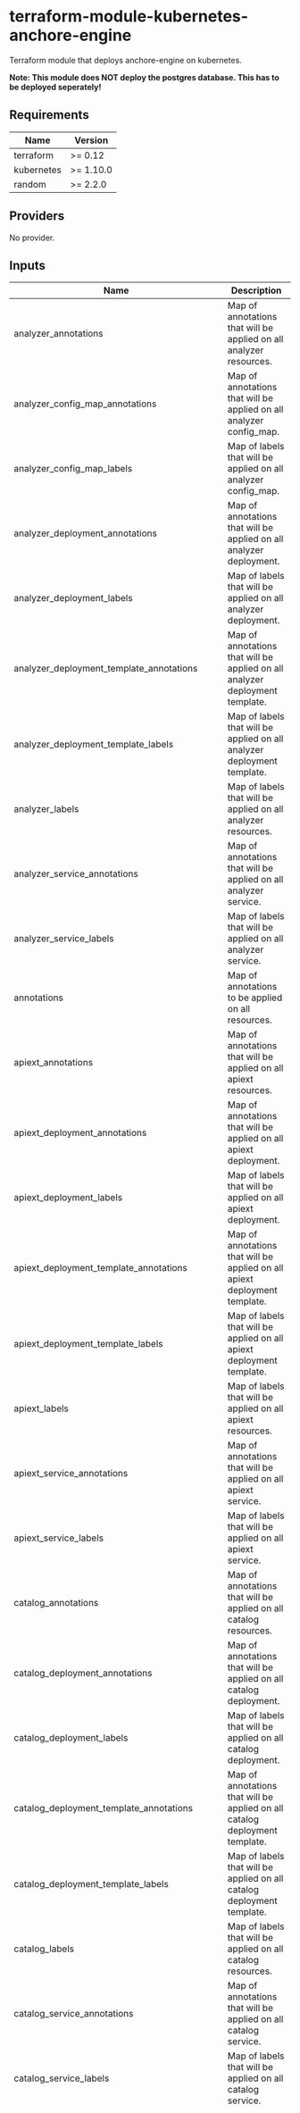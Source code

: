 # terraform-module-kubernetes-anchore-engine

Terraform module that deploys anchore-engine on kubernetes.

**Note: This module does NOT deploy the postgres database. This has to be deployed seperately!**

<!-- BEGINNING OF PRE-COMMIT-TERRAFORM DOCS HOOK -->
## Requirements

| Name | Version |
|------|---------|
| terraform | >= 0.12 |
| kubernetes | >= 1.10.0 |
| random | >= 2.2.0 |

## Providers

No provider.

## Inputs

| Name | Description | Type | Default | Required |
|------|-------------|------|---------|:--------:|
| analyzer\_annotations | Map of annotations that will be applied on all analyzer resources. | `map(string)` | `{}` | no |
| analyzer\_config\_map\_annotations | Map of annotations that will be applied on all analyzer config\_map. | `map(string)` | `{}` | no |
| analyzer\_config\_map\_labels | Map of labels that will be applied on all analyzer config\_map. | `map(string)` | `{}` | no |
| analyzer\_deployment\_annotations | Map of annotations that will be applied on all analyzer deployment. | `map(string)` | `{}` | no |
| analyzer\_deployment\_labels | Map of labels that will be applied on all analyzer deployment. | `map(string)` | `{}` | no |
| analyzer\_deployment\_template\_annotations | Map of annotations that will be applied on all analyzer deployment template. | `map(string)` | `{}` | no |
| analyzer\_deployment\_template\_labels | Map of labels that will be applied on all analyzer deployment template. | `map(string)` | `{}` | no |
| analyzer\_labels | Map of labels that will be applied on all analyzer resources. | `map(string)` | `{}` | no |
| analyzer\_service\_annotations | Map of annotations that will be applied on all analyzer service. | `map(string)` | `{}` | no |
| analyzer\_service\_labels | Map of labels that will be applied on all analyzer service. | `map(string)` | `{}` | no |
| annotations | Map of annotations to be applied on all resources. | `map(string)` | `{}` | no |
| apiext\_annotations | Map of annotations that will be applied on all apiext resources. | `map(string)` | `{}` | no |
| apiext\_deployment\_annotations | Map of annotations that will be applied on all apiext deployment. | `map(string)` | `{}` | no |
| apiext\_deployment\_labels | Map of labels that will be applied on all apiext deployment. | `map(string)` | `{}` | no |
| apiext\_deployment\_template\_annotations | Map of annotations that will be applied on all apiext deployment template. | `map(string)` | `{}` | no |
| apiext\_deployment\_template\_labels | Map of labels that will be applied on all apiext deployment template. | `map(string)` | `{}` | no |
| apiext\_labels | Map of labels that will be applied on all apiext resources. | `map(string)` | `{}` | no |
| apiext\_service\_annotations | Map of annotations that will be applied on all apiext service. | `map(string)` | `{}` | no |
| apiext\_service\_labels | Map of labels that will be applied on all apiext service. | `map(string)` | `{}` | no |
| catalog\_annotations | Map of annotations that will be applied on all catalog resources. | `map(string)` | `{}` | no |
| catalog\_deployment\_annotations | Map of annotations that will be applied on all catalog deployment. | `map(string)` | `{}` | no |
| catalog\_deployment\_labels | Map of labels that will be applied on all catalog deployment. | `map(string)` | `{}` | no |
| catalog\_deployment\_template\_annotations | Map of annotations that will be applied on all catalog deployment template. | `map(string)` | `{}` | no |
| catalog\_deployment\_template\_labels | Map of labels that will be applied on all catalog deployment template. | `map(string)` | `{}` | no |
| catalog\_labels | Map of labels that will be applied on all catalog resources. | `map(string)` | `{}` | no |
| catalog\_service\_annotations | Map of annotations that will be applied on all catalog service. | `map(string)` | `{}` | no |
| catalog\_service\_labels | Map of labels that will be applied on all catalog service. | `map(string)` | `{}` | no |
| common\_configuration | Configuration string that will be applied on all components | `string` | `"# Anchore Service Configuration File from ConfigMap\nservice_dir: /anchore_service\ntmp_dir: /analysis_scratch\nlog_level: INFO\nimage_analyze_timeout_seconds: 36000\ncleanup_images: true\nallow_awsecr_iam_auto: false\nhost_id: \"${ANCHORE_POD_NAME}\"\ninternal_ssl_verify: false\nauto_restart_services: false\n\nglobal_client_connect_timeout: 0\nglobal_client_read_timeout:    0\n\nmetrics:\n  enabled: false\n  auth_disabled: false\n\n# Configure what feeds to sync.\n# The sync will hit http://ancho.re/feeds, if any outbound firewall config needs to be set in your environment.\nfeeds:\n  sync_enabled: true\n  selective_sync:\n    # If enabled only sync specific feeds instead of all that are found.\n    enabled:    true\n    feeds:\n      github: true\n      # Vulnerabilities feed is the feed for distro cve sources (redhat, debian, ubuntu, oracle, alpine....)\n      vulnerabilities: true\n      # NVD Data is used for non-distro CVEs (jars, npm, etc) that are not packaged and released by distros as rpms, debs, etc\n      nvdv2: true\n      # Warning: enabling the package sync causes the service to require much\n      # more memory to do process the significant data volume. We recommend at least 4GB available for the container\n      packages: false\n      # Enabling vulndb syncs vulndb vulnerability data from an on-premise anchore enterprise feeds service. Please contact\n      # anchore support for finding out more about this service\n      vulndb: false\n      microsoft: false\n      # Sync github data if available for GHSA matches\n      github: true\n  client_url: \"https://ancho.re/v1/account/users"n  token_url: \"https://ancho.re/oauth/token"n  anonymous_user_username: anon@ancho.re\n  anonymous_user_password: pbiU2RYZ2XrmYQ\n  connection_timeout_seconds: 3\n  read_timeout_seconds:    180\ndefault_admin_password: ${ANCHORE_ADMIN_PASSWORD}\ndefault_admin_email: example@email.com\n\n# Locations for keys used for signing and encryption. Only one of 'secret' or 'public_key_path'/'private_key_path' needs to be set. If all are set then the keys take precedence over the secret value\n# Secret is for a shared secret and if set, all components in anchore should have the exact same value in their configs.\nkeys:\n  secret:\n\n# Configuring supported user authentication and credential management\nuser_authentication:\n    oauth:\n      enabled: false\n      default_token_expiration_seconds: 3600\n\n  # Set this to True to enable storing user passwords only as secure hashes in the db. This can dramatically increase CPU usage if you\n  # don't also use oauth and tokens for internal communications (which requires keys/secret to be configured    as well)\n  # WARNING: you should not change this after a system has been initialized    as it may cause a mismatch in existing passwords\n  hashed_passwords: false\n\ncredentials:\n  database:\n    db_connect: \"postgresql://${ANCHORE_DB_USER}:${ANCHORE_DB_PASSWORD}@${ANCHORE_DB_HOST}/${ANCHORE_DB_NAME}\"\n    db_connect_args:\n      timeout: 120\n      ssl: false\n    db_pool_size:    30\n    db_pool_max_overflow: 100\nservices:\n  apiext:\n    enabled: true\n    require_auth: true\n    endpoint_hostname: ${ANCHORE_APIEXT_SERVICE_NAME}\n    max_request_threads: 50\n    listen: 0.0.0.0\n    port: 80\n  analyzer:\n    enabled: true\n    require_auth: true\n    endpoint_hostname: ${ANCHORE_ANALYZER_SERVICE_NAME}\n    listen: 0.0.0.0\n    port: 80\n    max_request_threads: 50\n    cycle_timer_seconds: 1\n    cycle_timers:\n      image_analyzer: 5\n    max_threads: 1\n    analyzer_driver: 'nodocker'\n    layer_cache_enable: false\n    layer_cache_max_gigabytes: 0\n    enable_hints: false\n  catalog:\n    enabled: true\n    require_auth: true\n    endpoint_hostname: ${ANCHORE_CATALOG_SERVICE_NAME}\n    listen: 0.0.0.0\n    port: 80\n    max_request_threads: 50\n    cycle_timer_seconds: 1\n    cycle_timers:\n      # Interval to check for an update to a tag\n      image_watcher: 3600\n      # Interval to run a policy evaluation on images with the policy_eval subscription activated.\n      policy_eval: 3600\n      # Interval to run a vulnerability scan on images with the vuln_update subscription activated.\n      vulnerability_scan: 14400\n      # Interval at which the catalog looks for new work to put on the image analysis queue.\n      analyzer_queue: 1\n      # Interval notifications will be processed for state changes\n      notifications: 30\n      # Intervals    service state updates are polled for the system status\n      service_watcher: 15\n      # Interval between checks to repo for new tags\n      repo_watcher: 60\n    event_log:\n      notification:\n        enabled: false\n        level:\n        - error\n    archive:\n      compression:\n        enabled: true\n        min_size_kbytes: 100\n      storage_driver:\n        config: {}\n        name: db\n  simplequeue:\n    enabled: true\n    require_auth: true\n    endpoint_hostname: ${ANCHORE_SIMPLEQUEUE_SERVICE_NAME}\n    listen: 0.0.0.0\n    port: 80\n    max_request_threads: 50\n  policy_engine:\n    enabled: true\n    require_auth: true\n    max_request_threads: 50\n    endpoint_hostname: ${ANCHORE_POLICY_ENGINE_SERVICE_NAME}\n    listen: 0.0.0.0\n    port: 80\n    cycle_timer_seconds:    1\n    cycle_timers:\n      feed_sync: 14400\n      feed_sync_checker: 3600\n"` | no |
| configuration\_config\_map\_annotations | Map of annotations to be applied on the configuration config map. | `map(string)` | `{}` | no |
| configuration\_config\_map\_labels | Map of labels to be applied on the configuration config map. | `map(string)` | `{}` | no |
| database\_host | URL of the database to use. | `string` | n/a | yes |
| database\_name | Name of the database to use. | `string` | n/a | yes |
| database\_password | Password of the database to use. | `string` | n/a | yes |
| database\_user | User of the database to use. | `string` | n/a | yes |
| environment\_config\_map\_annotations | Map of annotations to be applied on the environment config map. | `map(string)` | `{}` | no |
| environment\_config\_map\_labels | Map of labels to be applied on the environment config map. | `map(string)` | `{}` | no |
| environment\_secret\_annotations | Map of annotations to be applied on the environment secret. | `map(string)` | `{}` | no |
| environment\_secret\_labels | Map of labels to be applied on the environment secret. | `map(string)` | `{}` | no |
| image | Docker image to use. | `string` | `"docker.io/anchore/anchore-engine"` | no |
| image\_version | Version of the docker image. | `string` | `"v0.8.2"` | no |
| labels | Map of labels to be applied on all resources. | `map(string)` | `{}` | no |
| name\_prefix | Prefix that will be used in resource names. | `string` | `"anchore-engine"` | no |
| namespace | Namespace in which the resources will be deployed. | `string` | `"default"` | no |
| policy\_engine\_annotations | Map of annotations that will be applied on all policy\_engine resources. | `map(string)` | `{}` | no |
| policy\_engine\_deployment\_annotations | Map of annotations that will be applied on all policy\_engine deployment. | `map(string)` | `{}` | no |
| policy\_engine\_deployment\_labels | Map of labels that will be applied on all policy\_engine deployment. | `map(string)` | `{}` | no |
| policy\_engine\_deployment\_template\_annotations | Map of annotations that will be applied on all policy\_engine deployment template. | `map(string)` | `{}` | no |
| policy\_engine\_deployment\_template\_labels | Map of labels that will be applied on all policy\_engine deployment template. | `map(string)` | `{}` | no |
| policy\_engine\_labels | Map of labels that will be applied on all policy\_engine resources. | `map(string)` | `{}` | no |
| policy\_engine\_service\_annotations | Map of annotations that will be applied on all policy\_engine service. | `map(string)` | `{}` | no |
| policy\_engine\_service\_labels | Map of labels that will be applied on all policy\_engine service. | `map(string)` | `{}` | no |
| simplequeue\_annotations | Map of annotations that will be applied on all simplequeue resources. | `map(string)` | `{}` | no |
| simplequeue\_deployment\_annotations | Map of annotations that will be applied on all simplequeue deployment. | `map(string)` | `{}` | no |
| simplequeue\_deployment\_labels | Map of labels that will be applied on all simplequeue deployment. | `map(string)` | `{}` | no |
| simplequeue\_deployment\_template\_annotations | Map of annotations that will be applied on all simplequeue deployment template. | `map(string)` | `{}` | no |
| simplequeue\_deployment\_template\_labels | Map of labels that will be applied on all simplequeue deployment template. | `map(string)` | `{}` | no |
| simplequeue\_labels | Map of labels that will be applied on all simplequeue resources. | `map(string)` | `{}` | no |
| simplequeue\_service\_annotations | Map of annotations that will be applied on all simplequeue service. | `map(string)` | `{}` | no |
| simplequeue\_service\_labels | Map of labels that will be applied on all simplequeue service. | `map(string)` | `{}` | no |

## Outputs

No output.

<!-- END OF PRE-COMMIT-TERRAFORM DOCS HOOK -->

## Versioning

This repository follows [Semantic Versioning 2.0.0](https://semver.org/)

## Commit Messages

This repository follows the [AFCMF](https://github.com/FXinnovation/fx-pre-commit-afcmf) commit message conventions.

## Git Hooks

This repository uses [pre-commit](https://pre-commit.com/) hooks.

### Usage

```
pre-commit install
pre-commit install -t commit-msg
```

## Changelog

This repository uses the `git-extras` package to generate the changelog file.

### Uage

```
git changelog -a -t x.y.z -p
```
